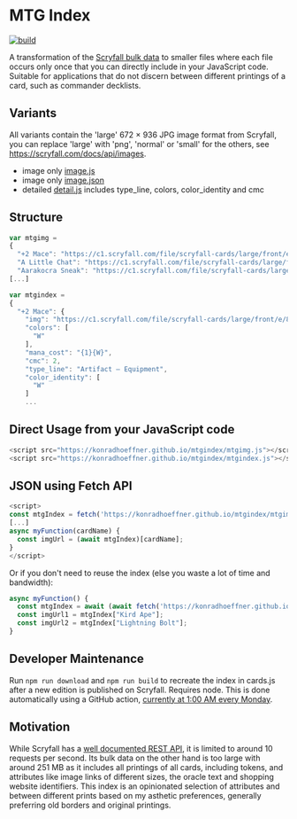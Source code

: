 # MTG Index

[![build](https://github.com/KonradHoeffner/mtgindex/actions/workflows/build.yml/badge.svg)](https://github.com/KonradHoeffner/mtgindex/actions/workflows/build.yml)

A transformation of the [Scryfall bulk data](https://scryfall.com/docs/api/bulk-data) to smaller files where each file occurs only once that you can directly include in your JavaScript code.
Suitable for applications that do not discern between different printings of a card, such as commander decklists.

## Variants
All variants contain the 'large' 672 × 936 JPG image format from Scryfall, you can replace 'large' with 'png', 'normal' or 'small' for the others, see <https://scryfall.com/docs/api/images>. 

- image only [image.js](https://konradhoeffner.github.io/mtgindex/mtgimg.js)
- image only [image.json](https://konradhoeffner.github.io/mtgindex/mtgimg.json)
- detailed [detail.js](https://konradhoeffner.github.io/mtgindex/mtgindex.js) includes type\_line, colors, color\_identity and cmc

## Structure

```js
var mtgimg = 
{
  "+2 Mace": "https://c1.scryfall.com/file/scryfall-cards/large/front/e/8/e882c9f9-bf30-46b6-bedc-379d2c80e5cb.jpg?1627701221",
  "A Little Chat": "https://c1.scryfall.com/file/scryfall-cards/large/front/4/d/4d7424b6-b56a-47b7-8204-294d3dca925f.jpg?1649366594",
  "Aarakocra Sneak": "https://c1.scryfall.com/file/scryfall-cards/large/front/2/a/2a83882c-3e03-4e85-aaac-97fa1d08a772.jpg?1652832662",
[...]
```

```js
var mtgindex = 
{
  "+2 Mace": {
    "img": "https://c1.scryfall.com/file/scryfall-cards/large/front/e/8/e882c9f9-bf30-46b6-bedc-379d2c80e5cb.jpg?1627701221",
    "colors": [
      "W"
    ],
    "mana_cost": "{1}{W}",
    "cmc": 2,
    "type_line": "Artifact — Equipment",
    "color_identity": [
      "W"
    ]
    ...
```


## Direct Usage from your JavaScript code

```js
<script src="https://konradhoeffner.github.io/mtgindex/mtgimg.js"></script> <!-- image only -->
<script src="https://konradhoeffner.github.io/mtgindex/mtgindex.js"></script>  <!-- detailed -->
```

## JSON using Fetch API

```js
<script>                      
const mtgIndex = fetch('https://konradhoeffner.github.io/mtgindex/mtgimg.json').then(i=>i.json());
[...]
async myFunction(cardName) {
  const imgUrl = (await mtgIndex)[cardName];
}
</script>
```

Or if you don't need to reuse the index (else you waste a lot of time and bandwidth):

```js
async myFunction() {
  const mtgIndex = await (await fetch('https://konradhoeffner.github.io/mtgindex/mtgimg.json')).json();
  const imgUrl1 = mtgIndex["Kird Ape"];
  const imgUrl2 = mtgIndex["Lightning Bolt"];
}
```

## Developer Maintenance

Run `npm run download` and `npm run build` to recreate the index in cards.js after a new edition is published on Scryfall. Requires node.
This is done automatically using a GitHub action, [currently at 1:00 AM every Monday](https://github.com/KonradHoeffner/mtgindex/blob/master/.github/workflows/build.yml).

## Motivation

While Scryfall has a [well documented REST API](https://scryfall.com/docs/api), it is limited to around 10 requests per second.
Its bulk data on the other hand is too large with around 251 MB as it includes all printings of all cards, including tokens, and attributes like image links of different sizes, the oracle text and shopping website identifiers.
This index is an opinionated selection of attributes and between different prints based on my asthetic preferences, generally preferring old borders and original printings.
